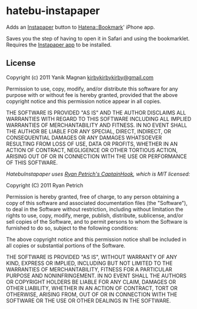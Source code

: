 # hatebu-instapaper

Adds an [Instapaper][1] button to [Hatena::Bookmark][2]' iPhone app.

Saves you the step of having to open it in Safari and using the bookmarklet. Requires the [Instapaper app][3] to be installed.

## License

Copyright (c) 2011 Yanik Magnan <kirbykirbykirby@gmail.com>

Permission to use, copy, modify, and/or distribute this software for any
purpose with or without fee is hereby granted, provided that the above
copyright notice and this permission notice appear in all copies.

THE SOFTWARE IS PROVIDED "AS IS" AND THE AUTHOR DISCLAIMS ALL WARRANTIES
WITH REGARD TO THIS SOFTWARE INCLUDING ALL IMPLIED WARRANTIES OF
MERCHANTABILITY AND FITNESS. IN NO EVENT SHALL THE AUTHOR BE LIABLE FOR
ANY SPECIAL, DIRECT, INDIRECT, OR CONSEQUENTIAL DAMAGES OR ANY DAMAGES
WHATSOEVER RESULTING FROM LOSS OF USE, DATA OR PROFITS, WHETHER IN AN
ACTION OF CONTRACT, NEGLIGENCE OR OTHER TORTIOUS ACTION, ARISING OUT OF
OR IN CONNECTION WITH THE USE OR PERFORMANCE OF THIS SOFTWARE.

*HatebuInstapaper uses [Ryan Petrich's CaptainHook][4], which is MIT licensed:*

Copyright (C) 2011 Ryan Petrich

Permission is hereby granted, free of charge, to any person obtaining a copy of
this software and associated documentation files (the "Software"), to deal in
the Software without restriction, including without limitation the rights to
use, copy, modify, merge, publish, distribute, sublicense, and/or sell copies
of the Software, and to permit persons to whom the Software is furnished to do
so, subject to the following conditions:

The above copyright notice and this permission notice shall be included in all
copies or substantial portions of the Software.

THE SOFTWARE IS PROVIDED "AS IS", WITHOUT WARRANTY OF ANY KIND, EXPRESS OR
IMPLIED, INCLUDING BUT NOT LIMITED TO THE WARRANTIES OF MERCHANTABILITY,
FITNESS FOR A PARTICULAR PURPOSE AND NONINFRINGEMENT. IN NO EVENT SHALL THE
AUTHORS OR COPYRIGHT HOLDERS BE LIABLE FOR ANY CLAIM, DAMAGES OR OTHER
LIABILITY, WHETHER IN AN ACTION OF CONTRACT, TORT OR OTHERWISE, ARISING FROM,
OUT OF OR IN CONNECTION WITH THE SOFTWARE OR THE USE OR OTHER DEALINGS IN THE
SOFTWARE. 

[1]: http://instapaper.com
[2]: http://b.hatena.ne.jp
[3]: http://www.instapaper.com/iphone
[4]: https://github.com/rpetrich/CaptainHook
